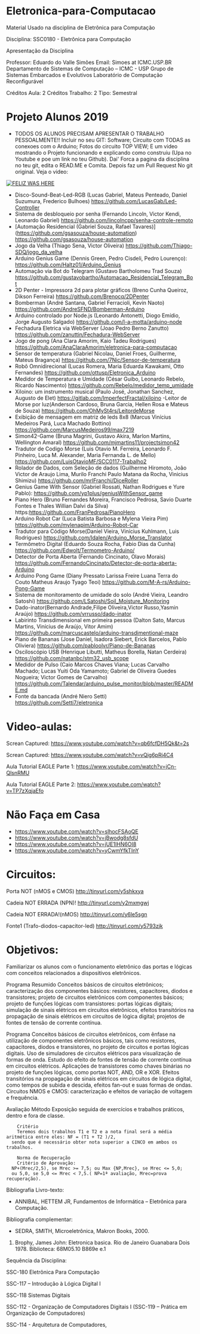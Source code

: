 # Eletronica-para-Computacao
Material Usado na disciplina de Eletrônica para Computação


Disciplina: SSC0180 - Eletrônica para Computação


Apresentação da Disciplina

Professor: Eduardo do Valle Simões
Email: Simoes at ICMC.USP.BR
Departamento de Sistemas de Computação – ICMC - USP
Grupo de Sistemas Embarcados e Evolutivos
Laboratório de Computação Reconfigurável

Créditos Aula: 	2
Créditos Trabalho: 	2
Tipo: 	Semestral

# Projeto Alunos 2019

- TODOS OS ALUNOS PRECISAM APRESENTAR O TRABALHO PESSOALMENTE!! Incluir no seu GIT: Software; Circuito com TODAS as conexoes com o Arduino; Fotos do circuito TOP VIEW; E um video mostrando o Projeto funcionando e explicando como construiu (Upa no Youtube e poe um link no teu Github). Dai' Forca a pagina da disciplina no teu git, edita o READ.ME e Comita. Depois faz um Pull Request No git original. Veja o video:

[![FELIZ WAS HERE](http://img.youtube.com/vi/0vT8zuG9CYM/0.jpg)](http://www.youtube.com/watch?v=0vT8zuG9CYM)


- Disco-Sound-Beat-Led-RGB (Lucas Gabriel, Mateus Penteado, Daniel Suzumura, Frederico Bulhoes)
https://github.com/LucasGab/Led-Controller
- Sistema de desbloqueio por senha (Fernando Lincoln, Victor Kendi, Leonardo Gabriel)
https://github.com/lincolncpp/senha-controle-remoto
- [Automação Residencial (Gabriel Souza, Rafael Tavares)] (https://github.com/gsasouza/house-automation)
https://github.com/gsasouza/house-automation
- Jogo da Velha (Thiago Sena, Victor Oliveira)
https://github.com/Thiago-SDQ/jogo_da_velha
- Arduino Genius Game (Dennis Green, Pedro Cisdeli, Pedro Lourenço):
https://github.com/Haltz01/Arduino_Genius
- Automação via Bot do Telegram (Gustavo Bartholomeu Trad Souza)
https://github.com/gustavobartho/Automacao_Residencial_Telegram_Bot
- 2D Penter - Impressora 2d para plotar gráficos (Breno Cunha Queiroz, Dikson Ferreira)
https://github.com/Brenocq/2DPenter
- Bomberman (André Santana, Gabriel Ferracioli, Kevin Naoto)
https://github.com/AndreSFND/Bomberman-Arduino
- Arduino controlado por Node.js (Leonardo Antonetti, Diogo Emídio, Jorge Augusto Salgado)
https://github.com/l-a-motta/arduino-node
- Fechadura Eletrica via WebServer (Joao Pedro Berno Zanutto)
https://github.com/zanuttin/Fechadura-WebServer
- Jogo de pong (Ana Clara Amorim, Kaio Tadeu Rodrigues)
https://github.com/AnaClaraAmorim/eletronica-para-computacao
- Sensor de temperatura (Gabriel Nicolau, Daniel Froes, Guilherme, Mateus Bragança)
https://github.com/7Nic/Sensor-de-temperatura
- Robô Omnidirecional (Lucas Romera, Maria Eduarda Kawakami, Otto Fernandes)
https://github.com/ottusp/Eletronica_Arduino
- Medidor de Temperatura e Umidade (César Guibo, Leonardo Rebelo, Ricardo Nascimento)
https://github.com/Rebelo/medidor_temp_umidade
- Xiloino: um instrumento musical (Paulo José, Jonathan Sanchez, Augusto de Elet)
https://gitlab.com/ImperfectFractal/xiloino
-Leitor de Morse por luz(Anderson Cardoso, Bruna Garcia, Hellen Rosa e Mateus de Souza)
https://github.com/OhMySt4rs/LeitordeMorse
- Exibição de mensagem em matriz de leds 8x8 (Marcus Vinícius Medeiros Pará, Luca Machado Bottino)
https://github.com/MarcusMedeiros99/max7219
- Simon42-Game (Bruna Magrini, Gustavo Akira, Marlon Martins, Wellington Amaral)
https://github.com/mjmartins11/projectsimon42
- Tradutor de Codigo Morse (Luis Otavio M. Ferreira, Leonardo F. Pinheiro, Luca M. Alexander, Maria Fernanda L. de Mello)
https://github.com/LuisOtavioMF/SCC0117-Trabalho2
- Rolador de Dados, com Seleção de dados (Guilherme Hiromoto, João Victor de Araujo Lima, Murilo Franchi Paulo Matana da Rocha, Vinicius Shimizu)
https://github.com/mrlFranchi/DiceRoller
- Genius Game With Sensor (Gabriel Rossati, Nathan Rodrigues e Yure Pablo):
https://github.com/yp1plus/geniusWithSensor_game
- Piano Hero (Bruno Fernandes Moreira, Francisco Pedrosa, Savio Duarte Fontes e Thales Willian Dalvi da Silva)
https:https://github.com/FranPedrosa/PianoHero<br/>
- Arduino Robot Car (Luca Batista Barbosa e Mylena Vieira Pim)
https://github.com/mylenapim/Arduino-Robot-Car
- Tradutor para Código Morse(Daniel Vieira, Vinícius Kuhlmann, Luis Rodrigues)
https://github.com/Idalen/Arduino_Morse_Translator
- Termômetro Digital (Eduardo Souza Rocha, Fabio Dias da Cunha)<br/>
https://github.com/Edwolt/Termometro-Arduino/
- Detector de Porta Aberta (Fernando Cincinato, Olavo Morais)
https://github.com/FernandoCincinato/Detector-de-porta-aberta-Arduino
- Arduino Pong Game (Diany Pressato Larissa Freire Luana Terra do Couto Matheus Araujo Tyago Teoi)
https://github.com/M-A-rs/Arduino-Pong-Game
- Sistema de monitoramento de umidade do solo (André Vieira, Leandro Satoshi)
https://github.com/LSatoshi/Soil_Moisture_Monitoring
- Dado-inator(Bernardo Andrade,Filipe Oliveira,Victor Russo,Yasmin Araújo)
https://github.com/vrrusso/dado-inator
- Labirinto Transdimensional em primeira pessoa (Dalton Sato, Marcus Martins, Vinícius de Araújo, Vitor Amim)
https://github.com/marcuscastelo/arduino-transdimentional-maze
- Piano de Bananas (Jose Daniel, Isadora Siebert, Erick Barcelos, Pablo Oliviera)
https://github.com/pabloolvr/Piano-de-Bananas
- Osciloscópio USB (Henrique Libutti, Matheus Borella, Natan Cerdeira)
https://github.com/natanbc/stm32_usb_scope
- Medidor de Pulso (Caio Marcos Chaves Viana; Lucas Carvalho Machado; Lucas Yuiti Oda Yamamoto; Gabriel de Oliveira Guedes Nogueira; Victor Gomes de Carvalho)
https://github.com/Talendar/arduino_pulse_monitor/blob/master/README.md
- Fonte da bancada (André Niero Setti)
https://github.com/Setti7/eletronica

# Video-aulas:

Screan Captured: https://www.youtube.com/watch?v=qb6fcfDH5Qk&t=2s

Screan Captured: https://www.youtube.com/watch?v=vQig6pRj4C4

Aula Tutorial EAGLE Parte 1: https://www.youtube.com/watch?v=jCn-QlsnRMU

Aula Tutorial EAGLE Parte 2: https://www.youtube.com/watch?v=TP7zXqjaEfo

# Não Faça em Casa

 - https://www.youtube.com/watch?v=slhocFSAoQE
 - https://www.youtube.com/watch?v=jBwodg8sfdU
 - https://www.youtube.com/watch?v=jUE1IHN6OI8
 - https://www.youtube.com/watch?v=yCwmYfkTInY

# Circuitos:

Porta NOT (nMOS e CMOS) http://tinyurl.com/y5shkxya

Cadeia NOT ERRADA (NPN)! http://tinyurl.com/y2mxmgwj

Cadeia NOT ERRADA!(nMOS) http://tinyurl.com/y6le5sgn

Fonte1 (Trafo-diodos-capacitor-led) http://tinyurl.com/y5793zjk


# Objetivos:

Familiarizar os alunos com o funcionamento eletrônico das portas e lógicas com conceitos relacionados a dispositivos eletrônicos.

Programa Resumido
Conceitos básicos de circuitos eletrônicos; caracterização dos componentes básicos: resistores, capacitores, diodos e transistores; projeto de circuitos eletrônicos com componentes básicos; projeto de funções lógicas com transistores: portas lógicas digitais; simulação de sinais elétricos em circuitos eletrônicos, efeitos transitórios na propagação de sinais elétricos em circuitos de lógica digital; projetos de fontes de tensão de corrente contínua.


Programa
Conceitos básicos de circuitos eletrônicos, com ênfase na utilização de componentes eletrônicos básicos, tais como resistores, capacitores, diodos e transistores, no projeto de circuitos e portas lógicas digitais. Uso de simuladores de circuitos elétricos para visualização de formas de onda. Estudo do efeito de fontes de tensão de corrente contínua em circuitos elétricos. Aplicações de transistores como chaves binárias no projeto de funções lógicas, como portas NOT, AND, OR e XOR. Efeitos transitórios na propagação de sinais elétricos em circuitos de lógica digital, como tempos de subida e descida, efeitos fan-out e suas formas de ondas. Circuitos NMOS e CMOS: caracterização e efeitos de variação de voltagem e frequência.


Avaliação
     	Método
     	Exposição seguida de exercícios e trabalhos práticos, dentro e fora de classe.

     	Critério
     	Teremos dois trabalhos T1 e T2 e a nota final será a média aritmética entre eles: NF = (T1 + T2 )/2,
      sendo que é necessário obter nota superior a CINCO em ambos os trabalhos.

     	Norma de Recuperação
     	Critério de Aprovação:
      NP+(Mrec/2,5), se Mrec >= 7,5; ou Max {NP,Mrec}, se Mrec <= 5,0;
      ou 5,0, se 5,0 <= Mrec < 7,5.( NP=1ª avaliação, Mrec=prova recuperação).


Bibliografia
Livro-texto:
- ANNIBAL, HETTEM JR, Fundamentos de Informática – Eletrônica para Computação.

Bibliografia complementar:
- SEDRA, SMITH, Microeletrônica, Makron Books, 2000.

1) Brophy, James John: Eletronica basica.
 Rio de Janeiro Guanabara Dois 1978.
Biblioteca:  68M05.10 B869e e.1


Sequência da Disciplina:

SSC-180 Eletrônica Para Computação

SSC-117 – Introdução à Lógica Digital I

SSC-118 Sistemas Digitais

SSC-112 - Organização de Computadores Digitais I
(SSC-119 – Prática em Organização de Computadores)

SSC-114 - Arquitetura de Computadores,
